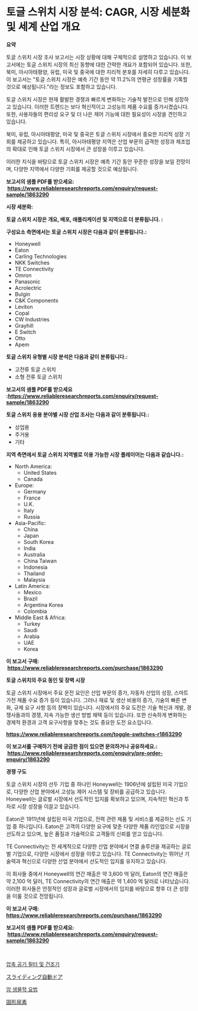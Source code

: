<p><h1>토글 스위치 시장 분석: CAGR, 시장 세분화 및 세계 산업 개요</h1></p><p><strong>요약</strong></p>
<p><p>토글 스위치 시장 조사 보고서는 시장 상황에 대해 구체적으로 설명하고 있습니다. 이 보고서에는 토글 스위치 시장의 최신 동향에 대한 간략한 개요가 포함되어 있습니다. 또한, 북미, 아시아태평양, 유럽, 미국 및 중국에 대한 지리적 분포를 자세히 다루고 있습니다. 이 보고서는 "토글 스위치 시장은 예측 기간 동안 약 11.2%의 연평균 성장률을 기록할 것으로 예상됩니다."라는 정보도 포함하고 있습니다.</p><p>토글 스위치 시장은 현재 활발한 경쟁과 빠르게 변화하는 기술적 발전으로 인해 성장하고 있습니다. 이러한 트렌드는 보다 혁신적이고 고성능의 제품 수요를 증가시켰습니다. 또한, 사용자들의 편리성 요구 및 더 나은 제어 기능에 대한 필요성이 시장을 견인하고 있습니다.</p><p>북미, 유럽, 아시아태평양, 미국 및 중국은 토글 스위치 시장에서 중요한 지리적 성장 기회를 제공하고 있습니다. 특히, 아시아태평양 지역은 산업 부문의 급격한 성장과 제조업의 확대로 인해 토글 스위치 시장에서 큰 성장을 이루고 있습니다.</p><p>이러한 지식을 바탕으로 토글 스위치 시장은 예측 기간 동안 꾸준한 성장을 보일 전망이며, 다양한 지역에서 다양한 기회를 제공할 것으로 예상됩니다.</p></p>
<p><strong>보고서의 샘플 PDF를 받으세요: &nbsp;<a href="https://www.reliableresearchreports.com/enquiry/request-sample/1863290">https://www.reliableresearchreports.com/enquiry/request-sample/1863290</a></strong></p>
<p><strong>시장 세분화:</strong></p>
<p><strong> 토글 스위치 시장은 개요, 배포, 애플리케이션 및 지역으로 더 분류됩니다. :</strong></p>
<p><strong>구성요소 측면에서는 토글 스위치 시장은 다음과 같이 분류됩니다.:</strong></p>
<p><ul><li>Honeywell</li><li>Eaton</li><li>Carling Technologies</li><li>NKK Switches</li><li>TE Connectivity</li><li>Omron</li><li>Panasonic</li><li>Acrolectric</li><li>Bulgin</li><li>C&K Components</li><li>Leviton</li><li>Copal</li><li>CW Industries</li><li>Grayhill</li><li>E Switch</li><li>Otto</li><li>Apem</li></ul></p>
<p><strong> 토글 스위치 유형별 시장 분석은 다음과 같이 분류됩니다.:</strong></p>
<p><ul><li>고전류 토글 스위치</li><li>소형 전류 토글 스위치</li></ul></p>
<p><strong>보고서의 샘플 PDF를 받으세요 :<a href="https://www.reliableresearchreports.com/enquiry/request-sample/1863290">https://www.reliableresearchreports.com/enquiry/request-sample/1863290</a></strong></p>
<p><strong> 토글 스위치 응용 분야별 시장 산업 조사는 다음과 같이 분류됩니다.:</strong></p>
<p><ul><li>상업용</li><li>주거용</li><li>기타</li></ul></p>
<p><strong>지역 측면에서 토글 스위치 지역별로 이용 가능한 시장 플레이어는 다음과 같습니다.:</strong></p>
<p><ul>
    <li>
        North America:
        <ul>
            <li>United States</li>
            <li>Canada</li>
        </ul>
    </li>
    <li>
        Europe:
        <ul>
            <li>Germany</li>
            <li>France</li>
            <li>U.K.</li>
            <li>Italy</li>
            <li>Russia</li>
        </ul>
    </li>
    <li>
        Asia-Pacific:
        <ul>
            <li>China</li>
            <li>Japan</li>
            <li>South Korea</li>
            <li>India</li>
            <li>Australia</li>
            <li>China Taiwan</li>
            <li>Indonesia</li>
            <li>Thailand</li>
            <li>Malaysia</li>
        </ul>
    </li>
    <li>
        Latin America:
        <ul>
            <li>Mexico</li>
            <li>Brazil</li>
            <li>Argentina Korea</li>
            <li>Colombia</li>
        </ul>
    </li>
    <li>
        Middle East & Africa:
        <ul>
            <li>Turkey</li>
            <li>Saudi</li>
            <li>Arabia</li>
            <li>UAE</li>
            <li>Korea</li>
        </ul>
    </li>
    </ul></p>
<p><strong>이 보고서 구매: &nbsp;<a href="https://www.reliableresearchreports.com/purchase/1863290">https://www.reliableresearchreports.com/purchase/1863290</a></strong></p>
<p><strong>토글 스위치의 주요 동인 및 장벽 시장</strong></p>
<p><p>토글 스위치 시장에서 주요 운전 요인은 산업 부문의 증가, 자동차 산업의 성장, 스마트 가전 제품 수요 증가 등이 있습니다. 그러나 재료 및 생산 비용의 증가, 기술의 빠른 변화, 규제 요구 사항 등의 장벽이 있습니다. 시장에서의 주요 도전은 기술 혁신과 개발, 경쟁사들과의 경쟁, 지속 가능한 생산 방법 채택 등이 있습니다. 또한 신속하게 변화하는 경제적 환경과 고객 요구사항을 맞추는 것도 중요한 도전 요소입니다.</p></p>
<p><strong><a href="https://www.reliableresearchreports.com/toggle-switches-r1863290">https://www.reliableresearchreports.com/toggle-switches-r1863290</a></strong></p>
<p><strong>이 보고서를 구매하기 전에 궁금한 점이 있으면 문의하거나 공유하세요.: &nbsp;<a href="https://www.reliableresearchreports.com/enquiry/pre-order-enquiry/1863290">https://www.reliableresearchreports.com/enquiry/pre-order-enquiry/1863290</a></strong></p>
<p><strong>경쟁 구도</strong></p>
<p><p>토글 스위치 시장의 선두 기업 중 하나인 Honeywell는 1906년에 설립된 미국 기업으로, 다양한 산업 분야에서 고성능 제어 시스템 및 장비를 공급하고 있습니다. Honeywell는 글로벌 시장에서 선도적인 입지를 확보하고 있으며, 지속적인 혁신과 투자로 시장 성장을 이끌고 있습니다.</p><p>Eaton은 1911년에 설립된 미국 기업으로, 전력 관련 제품 및 서비스를 제공하는 선도 기업 중 하나입니다. Eaton은 고객의 다양한 요구에 맞춘 다양한 제품 라인업으로 시장을 선도하고 있으며, 높은 품질과 기술력으로 고객들의 신뢰를 얻고 있습니다.</p><p>TE Connectivity는 전 세계적으로 다양한 산업 분야에서 연결 솔루션을 제공하는 글로벌 기업으로, 다양한 시장에서 성장을 이루고 있습니다. TE Connectivity는 뛰어난 기술력과 혁신으로 다양한 산업 분야에서 선도적인 입지를 유지하고 있습니다.</p><p>이 회사들 중에서 Honeywell의 연간 매출은 약 3,600 억 달러, Eaton의 연간 매출은 약 2,100 억 달러, TE Connectivity의 연간 매출은 약 1,400 억 달러로 나타났습니다. 이러한 회사들은 안정적인 성장과 글로벌 시장에서의 입지를 바탕으로 향후 더 큰 성장을 이룰 것으로 전망됩니다.</p></p>
<p><strong>이 보고서 구매: &nbsp; <a href="https://www.reliableresearchreports.com/purchase/1863290">https://www.reliableresearchreports.com/purchase/1863290</a></strong></p>
<p><strong>보고서의 샘플 PDF를 받으세요: &nbsp;<a href="https://www.reliableresearchreports.com/enquiry/request-sample/1863290">https://www.reliableresearchreports.com/enquiry/request-sample/1863290</a></strong><strong></strong></p>
<p>&nbsp;</p>
<p><p><a href="https://medium.com/@crumbles67678/%EC%95%95%EC%B6%95-%EA%B3%B5%EA%B8%B0-%ED%95%84%ED%84%B0-%EB%B0%8F-%EA%B1%B4%EC%A1%B0%EA%B8%B0-%EC%8B%9C%EC%9E%A5-%EB%A9%94%ED%8A%B8%EB%A6%AD-%ED%95%B4%EB%8F%85-%EC%8B%9C%EC%9E%A5-%EC%A0%90%EC%9C%A0%EC%9C%A8-%ED%8A%B8%EB%A0%8C%EB%93%9C-%EB%B0%8F-%EC%84%B1%EC%9E%A5-%ED%8C%A8%ED%84%B4-3c076020062e">압축 공기 필터 및 건조기</a></p><p><a href="https://github.com/nemesis2824/Market-Research-Report-List-1/blob/main/396855032420.md">スライディング自動ドア</a></p><p><a href="https://medium.com/@jenniferstanley2022/%EC%95%94-%EC%83%9D%EB%AC%BC%ED%95%99%EC%A0%81-%EC%9A%94%EB%B2%95-%EC%8B%9C%EC%9E%A5-%EB%B6%84%EC%84%9D-%EA%B8%80%EB%A1%9C%EB%B2%8C-%EC%82%B0%EC%97%85-%EC%A0%84%EB%A7%9D%EA%B3%BC-%EC%98%88%EC%B8%A1-2024%EB%85%84%EB%B6%80%ED%84%B0-2031%EB%85%84%EA%B9%8C%EC%A7%80-3a624d6fb659">암 생물학 요법</a></p><p><a href="https://medium.com/@matteills7854/%E5%9B%BA%E4%BD%93%E5%B0%BF%E7%B4%A0%E5%B8%82%E5%A0%B4%E3%82%A4%E3%83%B3%E3%82%B5%E3%82%A4%E3%83%88-%E5%B8%82%E5%A0%B4%E5%8B%95%E5%90%91-%E6%88%90%E9%95%B7-2024%E5%B9%B4%E3%81%8B%E3%82%892031%E5%B9%B4%E3%81%BE%E3%81%A7%E3%81%AE%E4%BA%88%E6%B8%AC-f9dba0f8600b">固形尿素</a></p></p>